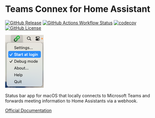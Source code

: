 # Teams Connex for Home Assistant

[![GitHub Release](https://img.shields.io/github/v/release/exxamalte/teams-connex)](https://github.com/exxamalte/teams-connex/releases)
[![GitHub Actions Workflow Status](https://img.shields.io/github/actions/workflow/status/exxamalte/teams-connex/ci.yaml)](https://github.com/exxamalte/teams-connex/actions/workflows/ci.yaml)
[![codecov](https://codecov.io/gh/exxamalte/teams-connex/graph/badge.svg?token=AYTM43HK52)](https://codecov.io/gh/exxamalte/teams-connex)
[![GitHub License](https://img.shields.io/github/license/exxamalte/teams-connex)](https://github.com/exxamalte/teams-connex/blob/main/LICENSE)

![Screenshot](status-bar-menu.png "Status Bar Menu")

Status bar app for macOS that locally connects to Microsoft Teams and forwards meeting information
to Home Assistants via a webhook.

[Official Documentation](https://neon.ninja/teams-connex/)
